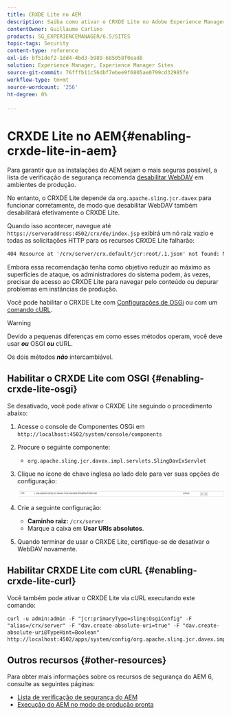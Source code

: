 ```yaml
---
title: CRXDE Lite no AEM
description: Saiba como ativar o CRXDE Lite no Adobe Experience Manager.
contentOwner: Guillaume Carlino
products: SG_EXPERIENCEMANAGER/6.5/SITES
topic-tags: Security
content-type: reference
exl-id: bf51def2-1dd4-4bd3-b989-685058f0ead8
solution: Experience Manager, Experience Manager Sites
source-git-commit: 76fffb11c56dbf7ebee9f6805ae0799cd32985fe
workflow-type: tm+mt
source-wordcount: '256'
ht-degree: 0%

---
```


# CRXDE Lite no AEM{#enabling-crxde-lite-in-aem}

Para garantir que as instalações do AEM sejam o mais seguras possível, a lista de verificação de segurança recomenda [desabilitar WebDAV](/help/sites-administering/security-checklist.md#disable-webdav) em ambientes de produção.

No entanto, o CRXDE Lite depende da `org.apache.sling.jcr.davex` para funcionar corretamente, de modo que desabilitar WebDAV também desabilitará efetivamente o CRXDE Lite.

Quando isso acontecer, navegue até `https://serveraddress:4502/crx/de/index.jsp` exibirá um nó raiz vazio e todas as solicitações HTTP para os recursos CRXDE Lite falharão:

```xml
404 Resource at '/crx/server/crx.default/jcr:root/.1.json' not found: No resource found
```

Embora essa recomendação tenha como objetivo reduzir ao máximo as superfícies de ataque, os administradores do sistema podem, às vezes, precisar de acesso ao CRXDE Lite para navegar pelo conteúdo ou depurar problemas em instâncias de produção.

Você pode habilitar o CRXDE Lite com [Configurações de OSGi](#enabling-crxde-lite-osgi) ou com um [comando cURL](#enabling-crxde-lite-curl).

>[!WARNING]
>
>Devido a pequenas diferenças em como esses métodos operam, você deve usar ***ou*** OSGI ***ou*** cURL.
>
>Os dois métodos ***não*** intercambiável.

## Habilitar o CRXDE Lite com OSGI {#enabling-crxde-lite-osgi}

Se desativado, você pode ativar o CRXDE Lite seguindo o procedimento abaixo:

1. Acesse o console de Componentes OSGi em `http://localhost:4502/system/console/components`
1. Procure o seguinte componente:

   * `org.apache.sling.jcr.davex.impl.servlets.SlingDavExServlet`

1. Clique no ícone de chave inglesa ao lado dele para ver suas opções de configuração:

   ![chlimage_1-80](assets/chlimage_1-80a.png)

1. Crie a seguinte configuração:

   * **Caminho raiz:** `/crx/server`
   * Marque a caixa em **Usar URIs absolutos**.

1. Quando terminar de usar o CRXDE Lite, certifique-se de desativar o WebDAV novamente.

## Habilitar CRXDE Lite com cURL {#enabling-crxde-lite-curl}

Você também pode ativar o CRXDE Lite via cURL executando este comando:

```shell
curl -u admin:admin -F "jcr:primaryType=sling:OsgiConfig" -F "alias=/crx/server" -F "dav.create-absolute-uri=true" -F "dav.create-absolute-uri@TypeHint=Boolean" http://localhost:4502/apps/system/config/org.apache.sling.jcr.davex.impl.servlets.SlingDavExServlet
```

## Outros recursos {#other-resources}

Para obter mais informações sobre os recursos de segurança do AEM 6, consulte as seguintes páginas:

* [Lista de verificação de segurança do AEM](/help/sites-administering/security-checklist.md)
* [Execução do AEM no modo de produção pronta](/help/sites-administering/production-ready.md)
